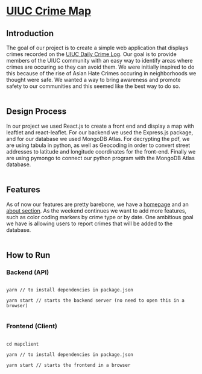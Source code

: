 <h1><a href="https://uiuccrimemap.herokuapp.com/"> UIUC Crime Map</a> </h1>
<h2>Introduction</h2>
The goal of our project is to create a simple web application that displays crimes recorded on the <a href="https://police.illinois.edu/crime-reporting/daily-crime-log/">UIUC Daily Crime Log</a>. Our goal is to provide members of the UIUC community with an easy way to identify areas where crimes are occuring so they can avoid them. We were initially inspired to do this because of the rise of Asian Hate Crimes occuring in neighborhoods we thought were safe. We wanted a way to bring awareness and promote safety to our communities and this seemed like the best way to do so.<br>
<br>
<h2>Design Process</h2>
In our project we used React.js to create a front end and display a map with leaftlet and react-leaflet. For our backend we used the Express.js package, and for our database we used MongoDB Atlas. For decrypting the pdf, we are using tabula in python, as well as Geocoding in order to convert street addresses to latitude and longitude coordinates for the front-end. Finally we are using pymongo to connect our python program with the MongoDB Atlas database.<br>
<br>
<h2>Features</h2>
As of now our features are pretty barebone, we have a <a href="https://uiuccrimemap.herokuapp.com/">homepage</a> and an <a href="https://uiuccrimemap.herokuapp.com//about">about section</a>. As the weekend continues we want to add more features, such as color coding markers by crime type or by date. One ambitious goal we have is allowing users to report crimes that will be added to the database.<br>
<br>
<h2>How to Run</h2>
<h3>Backend (API)</h3>
<code>
yarn // to install dependencies in package.json <br>
yarn start // starts the backend server (no need to open this in a browser)  <br>
</code>

<h3>Frontend (Client)</h3>

<code>
cd mapclient <br>
yarn // to install dependencies in package.json  <br>
yarn start // starts the frontend in a browser  <br>
</code>





